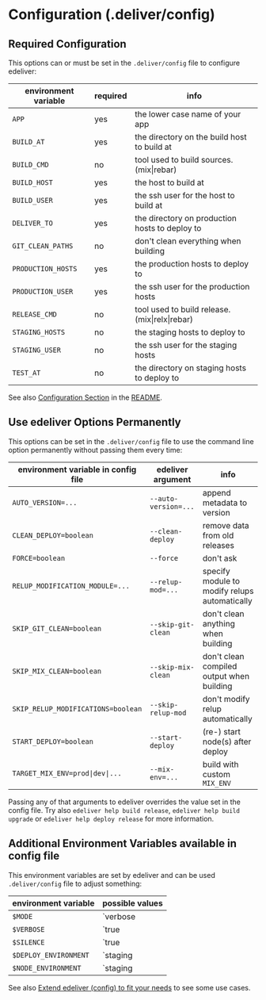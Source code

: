 # Configuration (.deliver/config)

## Required Configuration

This options can or must be set in the `.deliver/config` file to configure edeliver:

| environment variable   | required | info                                           |
|------------------------|----------|------------------------------------------------|
| `APP`                  |      yes | the lower case name of your app                |
| `BUILD_AT`             |      yes | the directory on the build host to build at    |
| `BUILD_CMD`            |       no | tool used to build sources. (mix\|rebar)        |
| `BUILD_HOST`           |      yes | the host to build at                           |
| `BUILD_USER`           |      yes | the ssh user for the host to build at          |
| `DELIVER_TO`           |      yes | the directory on production hosts to deploy to |
| `GIT_CLEAN_PATHS`      |       no | don't clean everything when building           |
| `PRODUCTION_HOSTS`     |      yes | the production hosts to deploy to              |
| `PRODUCTION_USER`      |      yes | the ssh user for the production hosts          |
| `RELEASE_CMD`          |       no | tool used to build release. (mix\|relx\|rebar)   |
| `STAGING_HOSTS`        |       no | the staging hosts to deploy to                 |
| `STAGING_USER`         |       no | the ssh user for the staging hosts             |
| `TEST_AT`              |       no | the directory on staging hosts to deploy to    |

See also [Configuration Section](https://github.com/boldpoker/edeliver#user-content-configuration) in the [README](https://github.com/boldpoker/edeliver/blob/master/README.md).

## Use edeliver Options Permanently

This options can be set in the `.deliver/config` file to use the command line option permanently without passing them every time:

| environment variable in config file   | edeliver argument    | info                                          |
|---------------------------------------|----------------------|-----------------------------------------------|
| `AUTO_VERSION=...`                    | `--auto-version=...` | append metadata to version                    |
| `CLEAN_DEPLOY=boolean`                | `--clean-deploy`     | remove data from old releases                 |
| `FORCE=boolean`                       | `--force`            | don't ask                                     |
| `RELUP_MODIFICATION_MODULE=...`       | `--relup-mod=...`    | specify module to modify relups automatically |
| `SKIP_GIT_CLEAN=boolean`              | `--skip-git-clean`   | don't clean anything when building            |
| `SKIP_MIX_CLEAN=boolean`              | `--skip-mix-clean`   | don't clean compiled output when building     |
| `SKIP_RELUP_MODIFICATIONS=boolean`    | `--skip-relup-mod`   | don't modify relup automatically               |
| `START_DEPLOY=boolean`                | `--start-deploy`     | (re-) start node(s) after deploy              |
| `TARGET_MIX_ENV=prod\|dev\|...`       | `--mix-env=...`      | build with custom `MIX_ENV`                   |

Passing any of that arguments to edeliver overrides the value set in the config file.
Try also `edeliver help build release`, `edeliver help build upgrade` or `edeliver help deploy release` for more information.

## Additional Environment Variables available in config file

This environment variables are set by edeliver and can be used `.deliver/config` file to adjust something:

| environment variable  | possible values         |
|-----------------------|-------------------------|
| `$MODE`               | `verbose|compact|debug` |
| `$VERBOSE`            | `true|false`            |
| `$SILENCE`            | `true|false`            |
| `$DEPLOY_ENVIRONMENT` | `staging|production`    |
| `$NODE_ENVIRONMENT`   | `staging|production`    |

See also [Extend edeliver (config) to fit your needs](https://github.com/boldpoker/edeliver/wiki/Extend-edeliver-(config)-to-fit-your-needs) to see some use cases.
